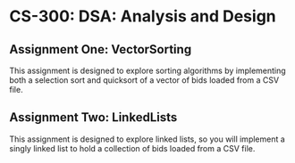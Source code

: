 # CS-300: DSA: Analysis and Design
## Assignment One: VectorSorting
This assignment is designed to explore sorting algorithms by implementing both a selection sort and quicksort of a vector of bids loaded from a CSV file.

## Assignment Two: LinkedLists
This assignment is designed to explore linked lists, so you will implement a singly linked list to hold a collection of bids loaded from a CSV file. 
